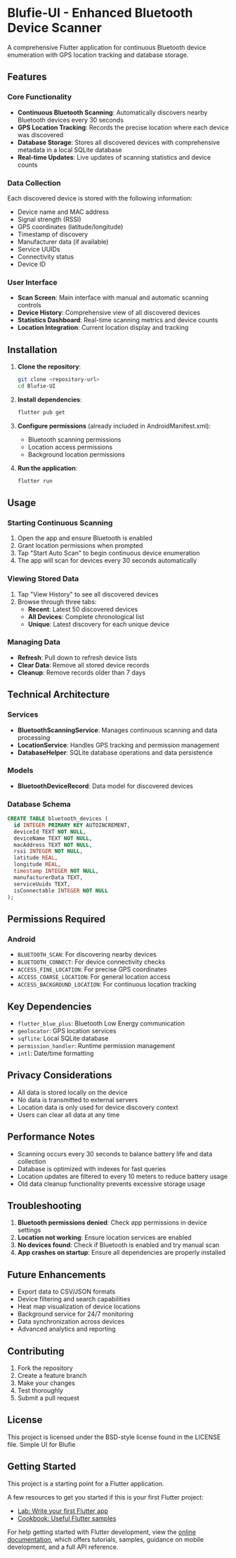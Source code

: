 # Blufie-UI - Enhanced Bluetooth Device Scanner

A comprehensive Flutter application for continuous Bluetooth device enumeration with GPS location tracking and database storage.

## Features

### Core Functionality
- **Continuous Bluetooth Scanning**: Automatically discovers nearby Bluetooth devices every 30 seconds
- **GPS Location Tracking**: Records the precise location where each device was discovered
- **Database Storage**: Stores all discovered devices with comprehensive metadata in a local SQLite database
- **Real-time Updates**: Live updates of scanning statistics and device counts

### Data Collection
Each discovered device is stored with the following information:
- Device name and MAC address
- Signal strength (RSSI)
- GPS coordinates (latitude/longitude)
- Timestamp of discovery
- Manufacturer data (if available)
- Service UUIDs
- Connectivity status
- Device ID

### User Interface
- **Scan Screen**: Main interface with manual and automatic scanning controls
- **Device History**: Comprehensive view of all discovered devices
- **Statistics Dashboard**: Real-time scanning metrics and device counts
- **Location Integration**: Current location display and tracking

## Installation

1. **Clone the repository**:
   ```bash
   git clone <repository-url>
   cd Blufie-UI
   ```

2. **Install dependencies**:
   ```bash
   flutter pub get
   ```

3. **Configure permissions** (already included in AndroidManifest.xml):
   - Bluetooth scanning permissions
   - Location access permissions
   - Background location permissions

4. **Run the application**:
   ```bash
   flutter run
   ```

## Usage

### Starting Continuous Scanning
1. Open the app and ensure Bluetooth is enabled
2. Grant location permissions when prompted
3. Tap "Start Auto Scan" to begin continuous device enumeration
4. The app will scan for devices every 30 seconds automatically

### Viewing Stored Data
1. Tap "View History" to see all discovered devices
2. Browse through three tabs:
   - **Recent**: Latest 50 discovered devices
   - **All Devices**: Complete chronological list
   - **Unique**: Latest discovery for each unique device

### Managing Data
- **Refresh**: Pull down to refresh device lists
- **Clear Data**: Remove all stored device records
- **Cleanup**: Remove records older than 7 days

## Technical Architecture

### Services
- **BluetoothScanningService**: Manages continuous scanning and data processing
- **LocationService**: Handles GPS tracking and permission management
- **DatabaseHelper**: SQLite database operations and data persistence

### Models
- **BluetoothDeviceRecord**: Data model for discovered devices

### Database Schema
```sql
CREATE TABLE bluetooth_devices (
  id INTEGER PRIMARY KEY AUTOINCREMENT,
  deviceId TEXT NOT NULL,
  deviceName TEXT NOT NULL,
  macAddress TEXT NOT NULL,
  rssi INTEGER NOT NULL,
  latitude REAL,
  longitude REAL,
  timestamp INTEGER NOT NULL,
  manufacturerData TEXT,
  serviceUuids TEXT,
  isConnectable INTEGER NOT NULL
);
```

## Permissions Required

### Android
- `BLUETOOTH_SCAN`: For discovering nearby devices
- `BLUETOOTH_CONNECT`: For device connectivity checks
- `ACCESS_FINE_LOCATION`: For precise GPS coordinates
- `ACCESS_COARSE_LOCATION`: For general location access
- `ACCESS_BACKGROUND_LOCATION`: For continuous location tracking

## Key Dependencies

- `flutter_blue_plus`: Bluetooth Low Energy communication
- `geolocator`: GPS location services
- `sqflite`: Local SQLite database
- `permission_handler`: Runtime permission management
- `intl`: Date/time formatting

## Privacy Considerations

- All data is stored locally on the device
- No data is transmitted to external servers
- Location data is only used for device discovery context
- Users can clear all data at any time

## Performance Notes

- Scanning occurs every 30 seconds to balance battery life and data collection
- Database is optimized with indexes for fast queries
- Location updates are filtered to every 10 meters to reduce battery usage
- Old data cleanup functionality prevents excessive storage usage

## Troubleshooting

1. **Bluetooth permissions denied**: Check app permissions in device settings
2. **Location not working**: Ensure location services are enabled
3. **No devices found**: Check if Bluetooth is enabled and try manual scan
4. **App crashes on startup**: Ensure all dependencies are properly installed

## Future Enhancements

- Export data to CSV/JSON formats
- Device filtering and search capabilities
- Heat map visualization of device locations
- Background service for 24/7 monitoring
- Data synchronization across devices
- Advanced analytics and reporting

## Contributing

1. Fork the repository
2. Create a feature branch
3. Make your changes
4. Test thoroughly
5. Submit a pull request

## License

This project is licensed under the BSD-style license found in the LICENSE file.
Simple UI for Blufie

## Getting Started

This project is a starting point for a Flutter application.

A few resources to get you started if this is your first Flutter project:

- [Lab: Write your first Flutter app](https://docs.flutter.dev/get-started/codelab)
- [Cookbook: Useful Flutter samples](https://docs.flutter.dev/cookbook)

For help getting started with Flutter development, view the
[online documentation](https://docs.flutter.dev/), which offers tutorials,
samples, guidance on mobile development, and a full API reference.
